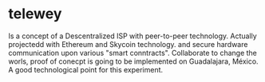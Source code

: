 # telewey

Is a concept of a Descentralized ISP with peer-to-peer technology. Actually projectedd with Ethereum and Skycoin technology. and secure hardware communication upon various "smart conntracts".
Collaborate to change the worls, proof of conecpt is going to be implemented on Guadalajara, México. A good technological point for this experiment.

